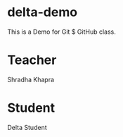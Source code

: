 # delta-demo
This is a Demo for Git $ GitHub class.

# Teacher
Shradha Khapra

# Student 
Delta Student